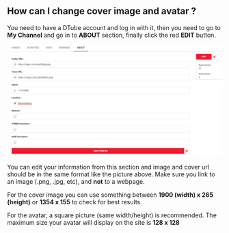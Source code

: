 ## How can I change cover image and avatar ?

You need to have a DTube account and log in with it, then you need to go to **My Channel** and go in to **ABOUT** section, finally click the red **EDIT** button.

<p align="center">
  <img src="docs/imgs/avatar/43DWatQ.png" />
</p>

You can edit your information from this section and image and cover url should be in the same format like the picture above. Make sure you link to an image (.png, .jpg, etc), and **not** to a webpage.

For the cover image you can use something between **1900 (width) x 265 (height)** or **1354 x 155** to check for best results.

For the avatar, a square picture (same width/height) is recommended. The maximum size your avatar will display on the site is **128 x 128**
